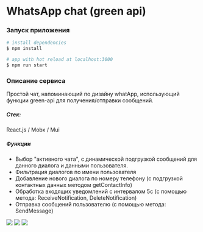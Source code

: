 # WhatsApp chat (green api)

### Запуск приложения

```bash
# install dependencies
$ npm install

# app with hot reload at localhost:3000
$ npm run start
```

### Описание сервиса

Простой чат, напоминающий по дизайну whatApp, использующий функции green-api для получения/отправки сообщений.

##### Стек:

React.js / Mobx / Mui

##### Функции

- Выбор "активного чата", с динамической подгрузкой сообщений для данного диалога и данными пользователя.
- Фильтрация диалогов по имени пользователя
- Добавление нового диалога по номеру телефону (с подгрузкой контактных данных методом getContactInfo)
- Обработка входящих уведомлений с интервалом 5с (с помощью метода: ReceiveNotification, DeleteNotification)
- Отправка сообщений пользователю (с помощью метода: SendMessage)

<img src="https://imgur.com/65SulLL.png" max-width="600" />
<img src="https://imgur.com/jA1wOwt.png" max-width="600" />
<img src="https://imgur.com/7GhgxNx.png" max-width="600" />


